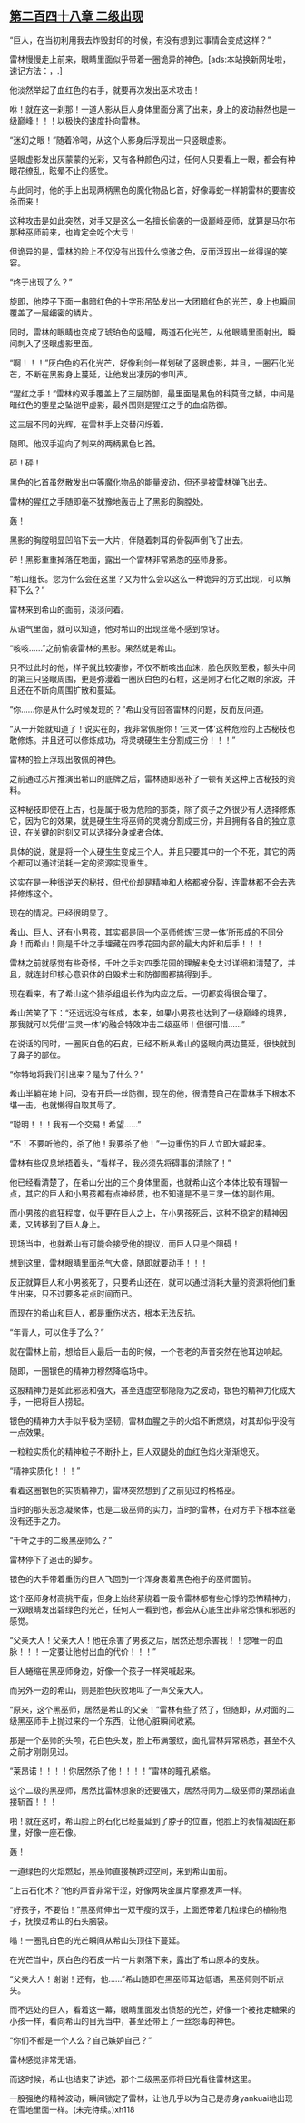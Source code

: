 ## [第二百四十八章 二级出现](https://www.xxbiquge.com/11_11222/8837231.html)


  “巨人，在当初利用我去炸毁封印的时候，有没有想到过事情会变成这样？”

  雷林慢慢走上前来，眼睛里面似乎带着一圈诡异的神色。[ads:本站换新网址啦，速记方法：，.]

  他淡然举起了血红色的右手，就要再次发出巫术攻击！

  咻！就在这一刹那！一道人影从巨人身体里面分离了出来，身上的波动赫然也是一级巅峰！！！以极快的速度扑向雷林。

  “迷幻之眼！”随着冷喝，从这个人影身后浮现出一只竖眼虚影。

  竖眼虚影发出灰蒙蒙的光彩，又有各种颜色闪过，任何人只要看上一眼，都会有种眼花缭乱，眩晕不止的感觉。

  与此同时，他的手上出现两柄黑色的魔化物品匕首，好像毒蛇一样朝雷林的要害绞杀而来！

  这种攻击是如此突然，对手又是这么一名擅长偷袭的一级巅峰巫师，就算是马尔布那种巫师前来，也肯定会吃个大亏！

  但诡异的是，雷林的脸上不仅没有出现什么惊骇之色，反而浮现出一丝得逞的笑容。

  “终于出现了么？”

  旋即，他脖子下面一串暗红色的十字形吊坠发出一大团暗红色的光芒，身上也瞬间覆盖了一层细密的鳞片。

  同时，雷林的眼睛也变成了琥珀色的竖瞳，两道石化光芒，从他眼睛里面射出，瞬间刺入了竖眼虚影里面。

  “啊！！！”灰白色的石化光芒，好像利剑一样划破了竖眼虚影，并且，一圈石化光芒，不断在黑影身上蔓延，让他发出凄厉的惨叫声。

  “猩红之手！”雷林的双手覆盖上了三层防御，最里面是黑色的科莫音之鳞，中间是暗红色的堕星之坠铠甲虚影，最外围则是猩红之手的血焰防御。

  这三层不同的光辉，在雷林手上交替闪烁着。

  随即。他双手迎向了刺来的两柄黑色匕首。

  砰！砰！

  黑色的匕首虽然散发出中等魔化物品的能量波动，但还是被雷林弹飞出去。

  雷林的猩红之手随即毫不犹豫地轰击上了黑影的胸膛处。

  轰！

  黑影的胸膛明显凹陷下去一大片，伴随着刺耳的骨裂声倒飞了出去。

  砰！黑影重重掉落在地面，露出一个雷林非常熟悉的巫师身影。

  “希山组长。您为什么会在这里？又为什么会以这么一种诡异的方式出现，可以解释下么？”

  雷林来到希山的面前，淡淡问着。

  从语气里面，就可以知道，他对希山的出现丝毫不感到惊讶。

  “咳咳……”之前偷袭雷林的黑影。果然就是希山。

  只不过此时的他，样子就比较凄惨，不仅不断咳出血沫，脸色灰败至极，额头中间的第三只竖眼周围，更是弥漫着一圈灰白色的石粒，这是刚才石化之眼的余波，并且还在不断向周围扩散和蔓延。

  “你……你是从什么时候发现的？”希山没有回答雷林的问题，反而反问道。

  “从一开始就知道了！说实在的，我非常佩服你！‘三灵一体’这种危险的上古秘技也敢修炼。并且还可以修炼成功，将灵魂硬生生分割成三份！！！”

  雷林的脸上浮现出敬佩的神色。

  之前通过芯片推演出希山的底牌之后，雷林随即恶补了一顿有关这种上古秘技的资料。

  这种秘技即使在上古，也是属于极为危险的那类，除了疯子之外很少有人选择修炼它，因为它的效果，就是硬生生将巫师的灵魂分割成三份，并且拥有各自的独立意识，在关键的时刻又可以选择分身或者合体。

  具体的说，就是将一个人硬生生变成三个人。并且只要其中的一个不死，其它的两个都可以通过消耗一定的资源实现重生。

  这实在是一种很逆天的秘技，但代价却是精神和人格都被分裂，连雷林都不会去选择修炼这个。

  现在的情况。已经很明显了。

  希山、巨人、还有小男孩，其实都是同一个巫师修炼‘三灵一体’所形成的不同分身！而希山！则是千叶之手埋藏在四季花园内部的最大内奸和后手！！！

  雷林之前就感觉有些奇怪，千叶之手对四季花园的理解未免太过详细和清楚了，并且，就连封印核心意识体的自毁术士和防御图都搞得到手。

  现在看来，有了希山这个猎杀组组长作为内应之后。一切都变得很合理了。

  希山苦笑了下：“还远远没有练成，本来，如果小男孩也达到了一级巅峰的境界，那我就可以凭借‘三灵一体’的融合特效冲击二级巫师！但很可惜……”

  在说话的同时，一圈灰白色的石皮，已经不断从希山的竖眼向两边蔓延，很快就到了鼻子的部位。

  “你特地将我们引出来？是为了什么？”

  希山半躺在地上问，没有开启一丝防御，现在的他，很清楚自己在雷林手下根本不堪一击，也就懒得自取其辱了。

  “聪明！！！我有一个交易！希望……”

  “不！不要听他的，杀了他！我要杀了他！”一边重伤的巨人立即大喊起来。

  雷林有些叹息地捂着头，“看样子，我必须先将碍事的清除了！”

  他已经看清楚了，在希山分出的三个身体里面，也就希山这个本体比较有理智一点，其它的巨人和小男孩都有点神经质，也不知道是不是三灵一体的副作用。

  而小男孩的疯狂程度，似乎更在巨人之上，在小男孩死后，这种不稳定的精神因素，又转移到了巨人身上。

  现场当中，也就希山有可能会接受他的提议，而巨人只是个阻碍！

  想到这里，雷林眼睛里面杀气大盛，随即就要动手！！！

  反正就算巨人和小男孩死了，只要希山还在，就可以通过消耗大量的资源将他们重生出来，只不过要多花点时间而已。

  而现在的希山和巨人，都是重伤状态，根本无法反抗。

  “年青人，可以住手了么？”

  就在雷林上前，想给巨人最后一击的时候，一个苍老的声音突然在他耳边响起。

  随即，一圈银色的精神力穆然降临场中。

  这股精神力是如此邪恶和强大，甚至连虚空都隐隐为之波动，银色的精神力化成大手，一把将巨人捞起。

  银色的精神力大手似乎极为坚韧，雷林血腥之手的火焰不断燃烧，对其却似乎没有一点效果。

  一粒粒实质化的精神粒子不断扑上，巨人双腿处的血红色焰火渐渐熄灭。

  “精神实质化！！！”

  看着这圈银色的实质精神力，雷林突然想到了之前见过的格格巫。

  当时的那头恶念凝聚体，也是二级巫师的实力，当时的雷林，在对方手下根本丝毫没有还手之力。

  “千叶之手的二级黑巫师么？”

  雷林停下了追击的脚步。

  银色的大手带着重伤的巨人飞回到一个浑身裹着黑色袍子的巫师面前。

  这个巫师身材高挑干瘦，但身上始终萦绕着一股令雷林都有些心悸的恐怖精神力，一双眼睛发出碧绿色的光芒，任何人一看到他，都会从心底生出非常恐惧和邪恶的感觉。

  “父亲大人！父亲大人！他在杀害了男孩之后，居然还想杀害我！！您唯一的血脉！！！一定要让他付出血的代价！！！”

  巨人蜷缩在黑巫师身边，好像一个孩子一样哭喊起来。

  而另外一边的希山，则是脸色灰败地叫了一声父亲大人。

  “原来，这个黑巫师，居然是希山的父亲！”雷林有些了然了，但随即，从对面的二级黑巫师手上抛过来的一个东西，让他心脏瞬间收紧。

  那是一个巫师的头颅，花白色头发，脸上布满皱纹，面孔雷林异常熟悉，甚至不久之前才刚刚见过。

  “莱昂诺！！！！你居然杀了他！！！！”雷林的瞳孔紧缩。

  这个二级的黑巫师，居然比雷林想象的还要强大，居然将同为二级巫师的莱昂诺直接斩首！！！

  啪！就在这时，希山脸上的石化已经蔓延到了脖子的位置，他脸上的表情凝固在那里，好像一座石像。

  轰！

  一道绿色的火焰燃起，黑巫师直接横跨过空间，来到希山面前。

  “上古石化术？”他的声音非常干涩，好像两块金属片摩擦发声一样。

  “好孩子，不要怕！”黑巫师伸出一双干瘦的双手，上面还带着几粒绿色的植物孢子，抚摸过希山的石头脑袋。

  嗡！一圈乳白色的光芒瞬间从希山头顶往下蔓延。

  在光芒当中，灰白色的石皮一片一片剥落下来，露出了希山原本的皮肤。

  “父亲大人！谢谢！还有，他……”希山随即在黑巫师耳边低语，黑巫师则不断点头。

  而不远处的巨人，看着这一幕，眼睛里面发出愤怒的光芒，好像一个被抢走糖果的小孩一样，看向希山的目光当中，甚至还带上了一丝怨毒的神色。

  “你们不都是一个人么？自己嫉妒自己？”

  雷林感觉非常无语。

  而这时候，希山也结束了讲述，那个二级黑巫师将目光看往雷林这里。

  一股强绝的精神波动，瞬间锁定了雷林，让他几乎以为自己是赤身yankuai地出现在雪地里面一样。(未完待续。)xh118

